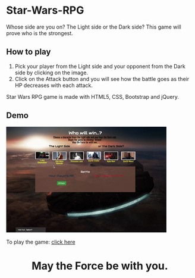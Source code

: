 # Star-Wars-RPG

Whose side are you on? The Light side or the Dark side? This game will prove who is the strongest. 

## How to play
1. Pick your player from the Light side and your opponent from the Dark side by clicking on the image. 
2. Click on the Attack button and you will see how the battle goes as their HP decreases with each attack. 

Star Wars RPG game is made with HTML5, CSS, Bootstrap and jQuery.

## Demo 

![Star Wars RPG](demo/starwarsRPG.gif)


To play the game: [click here](https://tracynle.github.io/Star-Wars-RPG/)


 # <p align="center"> May the Force be with you.</p>
